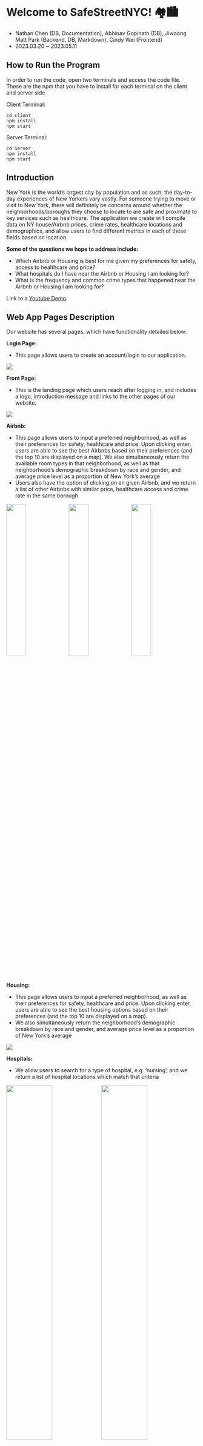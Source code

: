# Welcome to SafeStreetNYC! 🏘️🏙️

- Nathan Chen (DB, Documentation), Abhinav Gopinath (DB), Jiwoong Matt Park (Backend, DB, Markdown), Cindy Wei (Frontend)
- 2023.03.20 ~ 2023.05.11

## How to Run the Program

In order to run the code, open two terminals and access the code file. These are the npm that you have to install for each terminal on the client and server side

Client Terminal:

```
cd client
npm install
npm start
```

Server Terminal:

```
cd Server
npm install
npm start
```

## Introduction

New York is the world’s largest city by population and as such, the day-to-day experiences of New Yorkers vary vastly. For someone trying to move or visit to New York, there will definitely be concerns around whether the neighborhoods/boroughs they choose to locate to are safe and proximate to key services such as healthcare. The application we create will compile data on NY house/Airbnb prices, crime rates, healthcare locations and demographics, and allow users to find different metrics in each of these fields based on location.

**Some of the questions we hope to address include:**

- Which Airbnb or Housing is best for me given my preferences for safety, access to healthcare and price?
- What hospitals do I have near the Airbnb or Housing I am looking for?
- What is the frequency and common crime types that happened near the Airbnb or Housing I am looking for?

Link to a [Youtube Demo](https://www.youtube.com/watch?v=p8X7T2L7yPg&t=80s&ab_channel=JiwoongMattPark).

## Web App Pages Description

Our website has several pages, which have functionality detailed below:

**Login Page:**
* This page allows users to create an account/login to our application.

![](media/Login.png)

**Front Page:**
* This is the landing page which users reach after logging in, and includes a logo, introduction message and links to the other pages of our website.

![](media/FrontPage.png)

**Airbnb:**
* This page allows users to input a preferred neighborhood, as well as their preferences for safety, healthcare and price. Upon clicking enter, users are able to see the best Airbnbs based on their preferences (and the top 10 are displayed on a map). We also simultaneously return the available room types in that neighborhood, as well as that neighborhood’s demographic breakdown by race and gender, and average price level as a proportion of New York’s average
* Users also have the option of clicking on an given Airbnb, and we return a list of other Airbnbs with similar price, healthcare access and crime rate in the same borough

<p float="left">
  <img src="media/Airbnb1.png" width="32%" />
  <img src="media/Airbnb2.png" width="32%" />
  <img src="media/Airbnb3.png" width="32%" />
</p>

**Housing:**
* This page allows users to input a preferred neighborhood, as well as their preferences for safety, healthcare and price. Upon clicking enter, users are able to see the best housing options based on their preferences (and the top 10 are displayed on a map).
* We also simultaneously return the neighborhood’s demographic breakdown by race and gender, and average price level as a proportion of New York’s average

![](media/Housing1.png)

**Hospitals:**
* We allow users to search for a type of hospital, e.g. ‘nursing’, and we return a list of hospital locations which match that criteria

<p float="left">
  <img src="media/Hospitals1.png" width="49%" />
  <img src="media/Hospitals2.png" width="49%" />
</p>

**Nearby Hospital and Crime:**
* Users input any address in New York, and a radius which they want to find information for. We return a list of nearby hospitals, as well as statistics on the types of crime which occur within the given radius and their frequency

<p float="left">
  <img src="media/Nearby1.png" width="49%" />
  <img src="media/Nearby2.png" width="49%" />
</p>

## Technology

- DB: We used a MySQL database to hold the majority of our data. We had a JavaScript server run routes and retrieve information from our database. The account informations are stored in NoSQL DynamoDB database.

- Frontend: For our frontend, we used React.js, and also incorporated Google Maps API to display some of our results and allow for greater interactiveness in our application.

- Backend: For the backend, we used JS connected with MySQL (with AWS RDS) and DynamoDB.

- Login Security: Finally, for our login features, in addition to the default login method, we implemented Google and Facebook login, and stored our user credentials in DynamoDB with password hashed using SHA 256. We also used APIs from Google Maps, Facebook Login, and Google Login.

## Database

In total, we used data from 6 sources. Of these, 1 was from Kaggle, 1 was from GitHub, and 4 were from the official City of New York data records. A summary of the data is provided below:

**NY Property Sales (Rows: 513K, Columns: 29) |
NYC Citywide Annualized Calendar Sales Update**

* This dataset includes data on property sales in New York from 2016 to 2021, and details important information such as the sale price, date, location, building age and type
* We used this data to give a baseline estimate of mean property prices in different neighborhoods, and also to give recommendations to users on some favorable locations/properties they would consider based on their preferences for neighborhood, safety, price, and access to healthcare

**NYC Airbnb (Rows: 68653, Columns: 23)
Airbnb-NYC-Cleaned | Kaggle**

* This dataset includes data on all Airbnb listings in New York, and important details such as the listing price, location and house rules.
We used this data to give Airbnb recommendations to users based on their preferences for neighborhood, safety, price, and access to healthcare

**NYC Crime (Rows: 5.5M, Columns: 19)
NYPD Arrests Data (Historic)**

* This dataset includes data on all crime in New York, dating back to 2016. It includes all important details provided in police reports such as the type of crime and the location/time at which it occurred
We used this data to attempt to quantify which Airbnb/property locations are safest based on their proximity to crime

**NYC Demographics (Rows: 236, Columns: 46)
Demographic Statistics By Zip Code | NYC Open Data**

* This dataset includes data on the demographics of all ZIP codes in New York, including details such as the number of people by sex and ethnicity
We use this data to query the demographic breakdown of each neighborhood, and also find neighborhoods which are most similar in their demographics. This dataset interacts closely with the NYC ZIP Codes/Neighborhoods/Boroughs set to allow us to aggregate ZIP codes into neighborhoods

**NYC Hospital (Rows: 78, Columns: 15)
| NYC Health + Hospitals patient care locations - 2011**

* This dataset includes data on significant healthcare locations in New York, including details such as the name, type and phone numbers of different locations
* We use this dataset to assess the access of different Airbnbs/properties to healthcare facilities, and use this in our ranking process. We also used this dataset to return the healthcare facilities closest to any given location

**NYC Zip Codes/Neighborhoods/Boroughs (Rows: 178, Columns: 3)
| nyc-housing/nyc-zip-codes.csv at master**

* This dataset contains data on the neighborhoods and boroughs which each ZIP code belongs to
* This is very much a ‘utility’ database, which serves as an interface whenever we have to move between query ZIP Codes, neighborhoods and boroughs

## Database

**Data Processing**

* Much of our data was very clean, and we didn’t have to do too much processing aside from removing redundant columns. For our smaller sets, we could easily do this processing using Excel.

* For our larger sets and those with more discrepancies, we used Python and Pandas/Numpy. Such processing included removing columns, standardizing values (e.g. changing ‘M’ to Manhattan, ‘01/01/19’ to ‘01/01/2019’) and removing values which fit certain criteria (e.g. date earlier than 2019).

* We have included some of our data cleaning code in our final submission (we unfortunately did not retain all of it as we did not have the foresight of keeping it for this final submission).

**ER Diagram**

![](media/ER_Diagram.jpg)

**Proof of BCNF**

In many of our tables, we have included longitude and latitude, as well as neighborhood (e.g. Chelsea) &/or Borough (e.g. Manhattan) &/or address &/or ZIP_Code. Whilst it could be argued that neighborhood, borough, address and ZIP_Code all depend on longitude and latitude, it is infeasible from a computational standpoint to lift these dependencies from our table and put them all into their own table. Both longitude and latitude are recorded to 6 decimal points, so it would be unrealistic to lift every single longitude/latitude combination in New York into its own table. We have not normalized these dependencies for practical reasons. However, we can otherwise see that our tables are sufficiently normalized for all other functional dependencies.

## Table Names

**Airbnb**

* Property_Id determines all of the other attributes, as each Airbnb is unique. Property_Id serves as a superkey for the relation, so Airbnb is in BCNF (if we ignore the longitude/latitude dependencies stipulated above).

**Crimes**

* Arrest_Key determines all of the other attributes, as each arrest is unique. Arrrest_Key serves as a superkey for the relation, so Crimes is BCNF (if we ignore the longitude/latitude dependencies stipulated above).

**Property_Sales**

* ID determines all of the other attributes, as each sale is unique. ID serves as a superkey for the relation, so Property_Sales is in BCNF (if we ignore the longitude/latitude dependencies stipulated above).
* We should also note that Apartment_Number, Address, Total Units, Year_Built, and Square_Feet cannot really be functionally dependent on one another, as our database has a very complex range of property sales. For the same address, it is possible that the entire building is being sold, or just 1 unit. It is also possible that a unit appears multiple times in our relation but has different Year_Built and Square_Feet due to development.

**Hospitals**

* Facility_Name and Facility_Type determine all of the other attributes, as each specific facility name/type has its unique locations and phone number. Facility_Name and Facility_Type serve as a superkey for the relation, so Hospitals is in BCNF.
* We should note that Facility_Name alone cannot serve as the superkey, as some facilities appear in our relation multiple times with different functions (e.g. the emergency room vs the children’s hospital).

**Demographics**

* ZIP_Code determines all of the other attributes, as each ZIP code has its own unique demographics. ZIP_Code serves as a superkey for the relation, so Demographics is in BCNF.

**Zip_Code_Neighbourhood**

* ZIP_Code determines all of the other attributes, as each ZIP code has its own unique neighborhood and borough. ZIP_Code serves as a superkey for the relation, so Zip_Code_Neighbourhood is in BCNF.

**Boroughs**

* This table only has one column and hence no functional dependencies, so is trivially BCNF.

## API Specification

**Route: /getneighborhooddemographics/:neighborhood**

- Description: For a given neighborhood, returns the demographics of that neighborhood
- Route Parameters: neighborhood (string)
- Example Input: neighborhood = “Chelsea”
- Query Parameters: none
- Response Parameters: PCT_Male, PCT_Female, PCT_American_Indian, PCT_Asian, PCT_Black, PCT_Latino, PCT_Pacific_Islander, PCT_White, PCT_Other_Ethnicity (all decimals)

**Route: /gethospitaltype**

- Description: Returns info on hospitals catering to a specific group of patients
- Route Parameters: none
- Query Parameters: Facility_Type (string)
- Response Parameters: Name (string), Location (string), Phone (string), Latitude (decimal), Longitude (decimal)

**Route: /getlocalcrime**

- Description: returns the crime descriptions of crime which have occurred within some distance from a given location
- Route Parameters: none
- Query Parameters: latitude, longitude, distance
- Response Parameters: Descriptions of the types of crimes occurring in a given radius (string), frequency of each type (int)

**Route: /getlocalhospitals**

- Description: Returns information on the types of hospitals and their frequencies which are within a specified distance from a given location
- Route Parameters: none
- Query Parameters: longitude (decimal), latitude (decimal), search radius (int)
- Response Parameters: Facility_Type (string), Count (int)

**Route: /getrankhousing**

- Description: Queries and ranks the best housing based on the user preference of low crime rate, healthcare, or price.
- Route Parameters: none
- Query Parameters: healthcare_weight (float), safety_weight (float), price_weight (float), Neighborhood (string)
- Response Parameters: address (string), rank_address (float)

**Route: /getrankairbnb**

- Description: Queries and ranks the best Airbnbs based on the user preference of low crime rate, healthcare, or price.
- Route Parameters: none
- Query Parameters: healthcare_weight (float), safety_weight (float), price_weight (float), Neighborhood (string)
- Response Parameters: address (string), rank_address (float)

**Route: /getavailablerooms**

- Description: Find the most common types of rooms available for rent in the given neighborhood, along with the percentage of listings with instant bookability
- Route Parameters: none
- Query Parameters: given_neighborhood (string)
- Response Parameters: room type (string), room_count (int), bookability_percentage (float)

**Route: /findsimilarairbnbsbyprice**

- Description: Query to find if there are any other Airbnb listings available in the same neighborhood and price range as the specific Airbnb
- Route Parameters: N/A
- Query Parameters: given_property (int)
- Example Input: given_property = 1001012
  Response Parameters: property_id (int), price (float), room_type (string)

**Route: /findsimilarbypricecrimehospitalborough**

- Description: Query to find other Airbnb properties in the same neighborhood with similar prices and the crime rate in that borough
- Route Parameters: N/A
- Query Parameters: given_property (int)
- Response Parameters: property_id (int), price (float), room_type (string)

## Queries & Optimization

Our Airbnb Ranking Algorithm:
![](media/Querytime.png)

## Technical Challenges

- Extremely large datasets which made some queries intractable
  Reducing the size of these sets by only choosing the most essential data \* E.g. only considering crime which happened in or after 2019
- Complex queries which were difficult to optimize
- Compromising the accuracy of our results in some cases, and reduce the size of the sets being considered in our queries
  - E.g. instead of comparing all houses in a neighborhood with all local crimes in that area, choosing a sample of crimes and giving a close approximation of crime in different areas
- Github merge errors with pushing and pulling
  - Working on separate branches and communicating closely before merging
  - Manually copy and pasting code for smaller fixes :)
  - Sensitive information (secret keys) were stored in .env files and used gitignore
